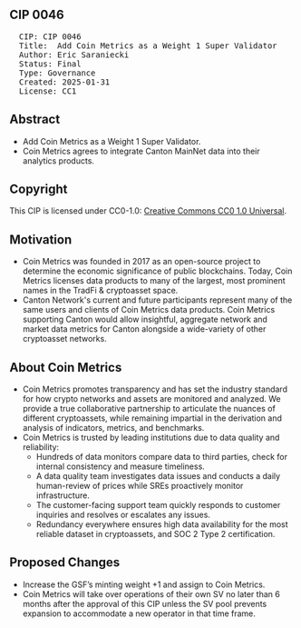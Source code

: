 ## CIP 0046

<pre>
  CIP: CIP 0046
  Title:  Add Coin Metrics as a Weight 1 Super Validator 
  Author: Eric Saraniecki <eric@digitalasset.com>
  Status: Final 
  Type: Governance 
  Created: 2025-01-31
  License: CC1
</pre>

## Abstract

* Add Coin Metrics as a Weight 1 Super Validator.
* Coin Metrics agrees to integrate Canton MainNet data into their analytics products.

## Copyright

This CIP is licensed under CC0-1.0: [Creative Commons CC0 1.0 Universal](https://creativecommons.org/publicdomain/zero/1.0/).


## Motivation

* Coin Metrics was founded in 2017 as an open-source project to determine the economic significance of public blockchains. Today, Coin Metrics licenses data products to many of the largest, most prominent names in the TradFi & cryptoasset space.
* Canton Network's current and future participants represent many of the same users and clients of Coin Metrics data products. Coin Metrics supporting Canton would allow insightful, aggregate network and market data metrics for Canton alongside a wide-variety of other cryptoasset networks.


## About Coin Metrics 

* Coin Metrics promotes transparency and has set the industry standard for how crypto networks and assets are monitored and analyzed. We provide a true collaborative partnership to articulate the nuances of different cryptoassets, while remaining impartial in the derivation and analysis of indicators, metrics, and benchmarks.
* Coin Metrics is trusted by leading institutions due to data quality and reliability:
  * Hundreds of data monitors compare data to third parties, check for internal consistency and measure timeliness.
  * A data quality team investigates data issues and conducts a daily human-review of prices while SREs proactively monitor infrastructure.
  * The customer-facing support team quickly responds to customer inquiries and resolves or escalates any issues.
  * Redundancy everywhere ensures high data availability for the most reliable dataset in cryptoassets, and SOC 2 Type 2 certification.

## Proposed Changes 

* Increase the GSF’s minting weight +1 and assign to Coin Metrics.
* Coin Metrics will take over operations of their own SV no later than 6 months after the approval of this CIP unless the SV pool prevents expansion to accommodate a new operator in that time frame.
